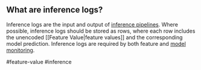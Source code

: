 What are inference logs?
------------------------

Inference logs are the input and output of [inference pipelines](https://www.hopsworks.ai/dictionary/inference-pipeline). Where possible, inference logs should be stored as rows, where each row includes the unencoded [[Feature Value|feature values]] and the corresponding model prediction. Inference logs are required by both feature and [model monitoring](https://www.hopsworks.ai/dictionary/model-monitoring).


#feature-value #inference 